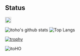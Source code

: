## Status 
<p align="left"> 
  <a href="https://github.com/itoHO">
    <img height="20" src="https://img.shields.io/github/followers/itoHO?label=follow&logo=github&style=flat" />
  </a>
</p>

![itoho's github stats](https://github-readme-stats.vercel.app/api?username=itoHO&show_icons=true&bg_color=45,ef32d9,89fffd&title_color=fff&text_color=666)
![Top Langs](https://github-readme-stats.vercel.app/api/top-langs/?username=itoHO&hide=shell&layout=compact&bg_color=45,ef32d9,89fffd&title_color=fff&text_color=666)

[![trophy](https://github-profile-trophy.vercel.app/?username=itoHO&theme=onedark)](https://github.com/itoHO/github-profile-trophy)
<p><img align="center" src="https://github-readme-streak-stats.herokuapp.com/?user=itoHO&" alt="itoHO" /></p>
